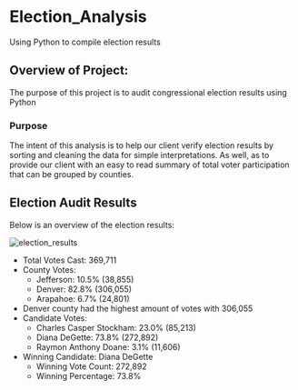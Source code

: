 # Election_Analysis

Using Python to compile election results

## Overview of Project:

The purpose of this project is to audit congressional election results using Python 

### Purpose

The intent of this analysis is to help our client verify election results by sorting and cleaning the data for simple interpretations. As well, as to provide our client with an easy to read summary of total voter participation that can be grouped by counties.

## Election Audit Results

Below is an overview of the election results:

![election_results](https://user-images.githubusercontent.com/106921601/176581096-dd588d91-3c67-447a-aa6d-42304e1990e0.png)

  * Total Votes Cast: 369,711
  * County Votes:
    * Jefferson: 10.5% (38,855)
    * Denver: 82.8% (306,055)
    * Arapahoe: 6.7% (24,801)
  * Denver county had the highest amount of votes with 306,055
  * Candidate Votes: 
    * Charles Casper Stockham: 23.0% (85,213)
    * Diana DeGette: 73.8% (272,892)
    * Raymon Anthony Doane: 3.1% (11,606)
  * Winning Candidate: Diana DeGette
    * Winning Vote Count: 272,892
    * Winning Percentage: 73.8%
